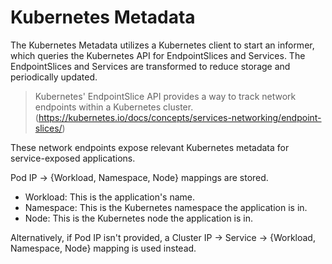 # Kubernetes Metadata

The Kubernetes Metadata utilizes a Kubernetes client to start an informer, which queries the Kubernetes API for EndpointSlices and Services. The EndpointSlices and Services are transformed to reduce storage and periodically updated.

> Kubernetes' EndpointSlice API provides a way to track network endpoints within a Kubernetes cluster. (https://kubernetes.io/docs/concepts/services-networking/endpoint-slices/)

These network endpoints expose relevant Kubernetes metadata for service-exposed applications.

Pod IP → {Workload, Namespace, Node} mappings are stored.
- Workload: This is the application's name.
- Namespace: This is the Kubernetes namespace the application is in.
- Node: This is the Kubernetes node the application is in.

Alternatively, if Pod IP isn't provided, a Cluster IP → Service → {Workload, Namespace, Node} mapping is used instead.




